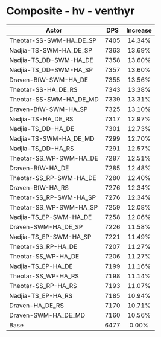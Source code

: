 # Composite - hv - venthyr
| Actor | DPS | Increase |
|---|:---:|:---:|
|Theotar-SS-SWM-HA_DE_SP|7405|14.34%|
|Nadjia-TS-SWM-HA_DE_SP|7363|13.69%|
|Nadjia-TS_DD-SWM-HA_DE|7358|13.60%|
|Nadjia-TS_DD-SWM-HA_SP|7357|13.60%|
|Draven-BfW-SWM-HA_DE|7355|13.56%|
|Theotar-SS-HA_DE_RS|7343|13.38%|
|Theotar-SS-SWM-HA_DE_MD|7339|13.31%|
|Draven-BfW-SWM-HA_SP|7325|13.10%|
|Nadjia-TS-HA_DE_RS|7317|12.97%|
|Nadjia-TS_DD-HA_DE|7301|12.73%|
|Nadjia-TS-SWM-HA_DE_MD|7299|12.70%|
|Nadjia-TS_DD-HA_RS|7291|12.57%|
|Theotar-SS_WP-SWM-HA_DE|7287|12.51%|
|Draven-BfW-HA_DE|7285|12.48%|
|Theotar-SS_RP-SWM-HA_DE|7280|12.40%|
|Draven-BfW-HA_RS|7276|12.34%|
|Theotar-SS_RP-SWM-HA_SP|7276|12.34%|
|Theotar-SS_WP-SWM-HA_SP|7259|12.08%|
|Nadjia-TS_EP-SWM-HA_DE|7258|12.06%|
|Draven-SWM-HA_DE_SP|7226|11.58%|
|Nadjia-TS_EP-SWM-HA_SP|7221|11.49%|
|Theotar-SS_RP-HA_DE|7207|11.27%|
|Theotar-SS_WP-HA_DE|7206|11.27%|
|Nadjia-TS_EP-HA_DE|7199|11.16%|
|Theotar-SS_WP-HA_RS|7198|11.14%|
|Theotar-SS_RP-HA_RS|7193|11.07%|
|Nadjia-TS_EP-HA_RS|7185|10.94%|
|Draven-HA_DE_RS|7170|10.71%|
|Draven-SWM-HA_DE_MD|7160|10.56%|
|Base|6477|0.00%|
